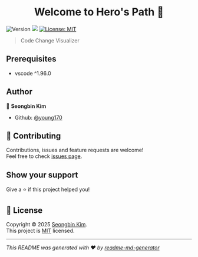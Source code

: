 <h1 align="center">Welcome to Hero's Path 👋</h1>
<p>
  <img alt="Version" src="https://img.shields.io/badge/version-1.0.0-blue.svg?cacheSeconds=2592000" />
  <img src="https://img.shields.io/badge/vscode-%5E1.96.0-blue.svg" />
  <a href="https://mit-license.org/" target="_blank">
    <img alt="License: MIT" src="https://img.shields.io/badge/License-MIT-yellow.svg" />
  </a>
</p>

> Code Change Visualizer

## Prerequisites

- vscode ^1.96.0

## Author

👤 **Seongbin Kim**

* Github: [@young170](https://github.com/young170)

## 🤝 Contributing

Contributions, issues and feature requests are welcome!<br />Feel free to check [issues page](https://github.com/Computer-Research-Association/hero-s-path/issues). 

## Show your support

Give a ⭐️ if this project helped you!

## 📝 License

Copyright © 2025 [Seongbin Kim](https://github.com/young170).<br />
This project is [MIT](https://mit-license.org/) licensed.

***
_This README was generated with ❤️ by [readme-md-generator](https://github.com/kefranabg/readme-md-generator)_